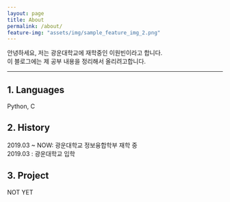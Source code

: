 ```yaml
---
layout: page
title: About
permalink: /about/
feature-img: "assets/img/sample_feature_img_2.png"
---
```


안녕하세요, 저는 광운대학교에 재학중인 이원빈이라고 합니다.  
이 블로그에는 제 공부 내용을 정리해서 올리려고합니다.

---
## 1. Languages
Python, C

## 2. History
2019.03 ~ NOW: 광운대학교 정보융합학부 재학 중  
2019.03 : 광운대학교 입학

## 3. Project
NOT YET

